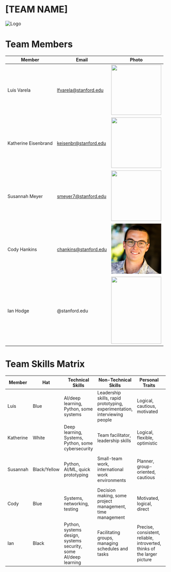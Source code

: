# [TEAM NAME]

<img src="https://www.petmd.com/sites/default/files/Acute-Dog-Diarrhea-47066074.jpg" alt="Logo">

# Team Members
Member | Email | Photo
--- | --- | ---
Luis Varela | lfvarela@stanford.edu | <img src="https://upload.wikimedia.org/wikipedia/commons/thumb/e/e0/SNice.svg/220px-SNice.svg.png" alt="" width="157.5" height="157.5">
Katherine Eisenbrand | keisenbr@stanford.edu | <img src="https://upload.wikimedia.org/wikipedia/commons/thumb/e/e0/SNice.svg/220px-SNice.svg.png" alt="" width="157.5" height="157.5">
Susannah Meyer | smeyer7@stanford.edu | <img src="https://www.dropbox.com/s/bjgm51ee83cx79i/lfvarela.png?dl=0" alt="" width="157.5" height="157.5">
Cody Hankins | chankins@stanford.edu | <img src="https://github.com/chankins/chankins/blob/master/assets/real_headshot.jpg" alt="" width="157.5" height="157.5">
Ian Hodge | @stanford.edu | <img src="https://upload.wikimedia.org/wikipedia/commons/thumb/e/e0/SNice.svg/220px-SNice.svg.png" alt="" width="157.5" height="210">

# Team Skills Matrix

Member | Hat | Technical Skills | Non-Technical Skills | Personal Traits | Desired Growth | Weaknesses
--- | --- | --- | --- | --- | --- | ---
Luis | Blue | AI/deep learning, Python, some systems | Leadership skills, rapid prototyping, experimentation, interviewing people | Logical, cautious, motivated | Product management skills, embedded systems, cybersecurity | Presentation skills, time management
Katherine | White | Deep learning, Systems, Python, some cybersecurity | Team facilitator, leadership skills | Logical, flexible, optimistic | Project management and presentation skills | UI/UX, time management
Susannah | Black/Yellow | Python, AI/ML, quick prototyping | Small-team work, international work environments | Planner, group-oriented, cautious | UI/UX research and design, security, AI/ML lifecycle | Presentation, prioritization, systems
Cody | Blue | Systems, networking, testing | Decision making, some project management, time management | Motivated, logical, direct | Embedded systems & cybersecurity / launching attacks | AI, can be too blunt
Ian | Black | Python, systems design, systems security, some AI/deep learning | Facilitating groups, managing schedules and tasks | Precise, consistent, reliable, introverted, thinks of the larger picture | IoT security, applying deep learning, group dynamics, managing a budget | Can be fickle, sometimes hard to convince, introverted
